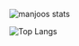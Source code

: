 ![manjoos stats](https://github-readme-stats.vercel.app/api?username=0xmanjoos&show_icons=true&theme=radical)

![Top Langs](https://github-readme-stats.vercel.app/api/top-langs/?username=0xmanjoos&layout=compact)
